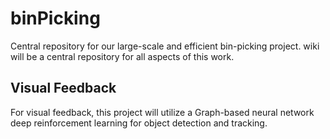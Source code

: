 # binPicking
Central repository for our large-scale and efficient bin-picking project. wiki will be a central repository for all aspects of this work.

## Visual Feedback
For visual feedback, this project will utilize a Graph-based neural network deep reinforcement learning for object detection and tracking.

